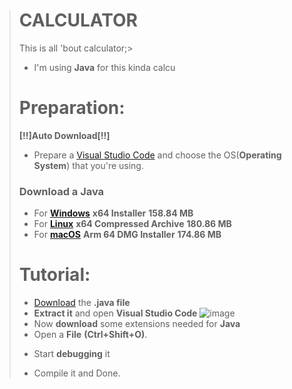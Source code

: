># CALCULATOR
> This is all 'bout calculator;>
>- I'm using **Java** for this kinda calcu
>
># Preparation:
> **[!!]Auto Download[!!]**
>- Prepare a [Visual Studio Code](https://code.visualstudio.com/download) and choose the OS(**Operating System**) that you're using.
>### Download a Java
>- For [**Windows**](https://download.oracle.com/java/19/latest/jdk-19_windows-x64_bin.exe) **x64 Installer** **158.84 MB**
>- For [**Linux**](https://download.oracle.com/java/19/latest/jdk-19_linux-x64_bin.tar.gz) **x64 Compressed Archive** **180.86 MB**
>- For [**macOS**](https://download.oracle.com/java/19/latest/jdk-19_macos-aarch64_bin.dmg) **Arm 64 DMG Installer** **174.86 MB**
># Tutorial:
>- [Download](https://github.com/LOLsphinx/CALjed/archive/refs/heads/main.zip) the **.java file**
>- **Extract it** and open **Visual Studio Code** ![image](https://user-images.githubusercontent.com/104243528/191548173-ba8d6740-ea5f-403c-a9df-93c86698c482.png)
>- Now **download** some extensions needed for **Java**
>- Open a **File** **(Ctrl+Shift+O)**.
>* Start **debugging** it
>- Compile it and Done.

